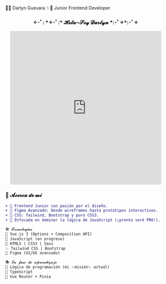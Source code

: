 🌸✨ Darlyn Guevara ✨🌸
Junior Frontend Developer

<h3 align="center"> 
  ✧･ﾟ: *✧･ﾟ:* 𝓗𝓸𝓵𝓪~𝓢𝓸𝔂 𝓓𝓪𝓻𝓵𝔂𝓷 *:･ﾟ✧*:･ﾟ✧
</h3>

<p align="center">
<iframe src="https://giphy.com/embed/92YG8KKSjYhMc" width="475" height="480" style="" frameBorder="0" class="giphy-embed" allowFullScreen></iframe>
</p>

### **💝 𝓐𝓬𝓮𝓻𝓬𝓪 𝓭𝓮 𝓶𝓲**  
```diff
+ 🎀 Frontend Junior con pasión por el diseño.
+ 🎨 Figma Avanzado: Desde wireframes hasta prototipos interactivos.
+ 🌈 CSS: Tailwind, Bootstrap y puro CSS3.
+ 🧠 Enfocada en dominar la lógica de JavaScript (¡pronto seré PRO!).

🛠️ 𝓣𝓮𝓬𝓷𝓸𝓵𝓸𝓰𝓲𝓪𝓼
🌷 Vue.js 3 (Options + Composition API)  
🌸 JavaScript (en progreso)  
🍑 HTML5 | CSS3 | Sass  
✨ Tailwind CSS | Bootstrap  
🍧 Figma (UI/UX avanzado)

📚 𝓔𝓷 𝓯𝓪𝓼𝓮 𝓭𝓮 𝓪𝓹𝓻𝓮𝓷𝓭𝓲𝔃𝓪𝓳𝓮
📖 Lógica de programación (mi ✨misión✨ actual)  
📖 TypeScript  
📖 Vue Router + Pinia
